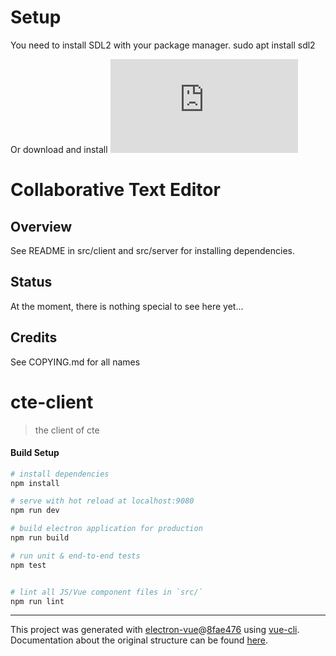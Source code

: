 # Setup
You need to install SDL2 with your package manager.
  sudo apt install sdl2

Or download and install ![Windows SDL2](http://www.libsdl.org/download-2.0.php)

# Collaborative Text Editor

## Overview

See README in src/client and src/server for installing dependencies.

## Status

At the moment, there is nothing special to see here yet...

## Credits

See COPYING.md for all names

# cte-client

> the client of cte

#### Build Setup

``` bash
# install dependencies
npm install

# serve with hot reload at localhost:9080
npm run dev

# build electron application for production
npm run build

# run unit & end-to-end tests
npm test


# lint all JS/Vue component files in `src/`
npm run lint

```

---

This project was generated with [electron-vue](https://github.com/SimulatedGREG/electron-vue)@[8fae476](https://github.com/SimulatedGREG/electron-vue/tree/8fae4763e9d225d3691b627e83b9e09b56f6c935) using [vue-cli](https://github.com/vuejs/vue-cli). Documentation about the original structure can be found [here](https://simulatedgreg.gitbooks.io/electron-vue/content/index.html).
